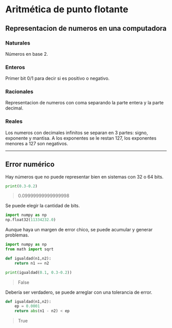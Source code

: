 
# Aritmética de punto flotante 
## Representacion de numeros en una computadora
### Naturales
Números en base 2.
### Enteros
Primer bit 0/1 para decir si es positivo o negativo.
### Racionales
Representacion de numeros con coma separando la parte entera y la parte decimal.
### Reales
Los numeros con decimales infinitos se separan en 3 partes: signo, exponente y mantisa. A los exponentes se le restan 127, los exponentes menores a 127 son negativos.

---
## Error numérico

Hay números que no puede representar bien en sistemas con 32 o 64 bits.

```python
print(0.3-0.2)
```
> 0.09999999999999998

Se puede elegir la cantidad de bits.

```python
import numpy as np
np.float32(11334232.0)
```
Aunque haya un margen de error chico, se puede acumular y generar problemas.

```python
import numpy as np
from math import sqrt

def igualdad(n1,n2):
    return n1 == n2

print(igualdad(0.1, 0.3-0.2))
```

> False

Debería ser verdadero, se puede arreglar con una tolerancia de error.

```python
def igualdad(n1,n2):
    ep = 0.0001
    return abs(n1 - n2) < ep
```
> True

